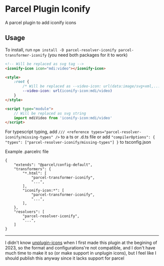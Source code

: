 # Parcel Plugin Iconify

A parcel plugin to add iconify icons

## Usage

To install, run `npm install -D parcel-resolver-iconify parcel-transformer-iconify` (you need both packages for it to work)

```html
<!-- Will be replaced as svg tag -->
<iconify-icon icon="mdi:video"></iconify-icon>

<style>
    :root {
        /* Will be replaced as --video-icon: url(data:image/svg+xml,...) */
        --video-icon: url(iconify-icon:mdi/video)
    }
</style>

<script type="module">
    // Will be replaced as svg string
    import mdiVideo from 'iconify-icon:mdi/video'
</script>
```

For typescript typing, add `/// <reference types="parcel-resolver-iconify/missing-types" />` to a ts or .d.ts file or add `"compilerOptions": { "types": ["parcel-resolver-iconify/missing-types"] }` to tsconfig.json

Example .parcelrc file

```json5
{
    "extends": "@parcel/config-default",
    "transformers": {
        "*.html": [
            "parcel-transformer-iconify",
            "...",
        ],
        "iconify-icon:*": [
            "parcel-transformer-iconify",
            "...",
        ],
    },
    "resolvers": [
        "parcel-resolver-iconify",
        "...",
    ]
}
```

---

I didn't know [unplugin-icons](https://github.com/antfu/unplugin-icons) when I first made this plugin at the begining of 2023, so the format and configurations're not compatible, and I don't have much time to make it so (or make support in unplugin icons), but I feel like I should publish this anyway since it lacks support for parcel
